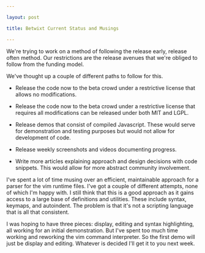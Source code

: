 ```yaml
---

layout: post

title: Betwixt Current Status and Musings

---
```


We're trying to work on a method of following the release early, release often method.  Our restrictions are the release avenues that we're obliged to follow from the funding model.

We've thought up a couple of different paths to follow for this.

 * Release the code now to the beta crowd under a restrictive license that allows
   no modifications.

 * Release the code now to the beta crowd under a restrictive license that requires
   all modifications can be released under both MIT and LGPL.

 * Release demos that consist of compiled Javascript.  These would serve for 
   demonstration and testing purposes but would not allow for development of code.

 * Release weekly screenshots and videos documenting progress.

 * Write more articles explaining approach and design decisions with code snippets.
   This would allow for more abstract community involvement.


I've spent a lot of time musing over an efficient, maintainable approach for a parser for the vim runtime files.  I've got a couple of different attempts, none of which I'm happy with.  I still think that this is a good approach as it gains access to a large base of definitions and utilities.  These include syntax, keymaps, and autoindent.  The problem is that it's not a scripting language that is all that consistent.

I was hoping to have three pieces: display, editing and syntax highlighting, all working for an initial demonstration.  But I've spent too much time working and reworking the vim command interpreter.  So the first demo will just be display and editing.  Whatever is decided I'll get it to you next week.
